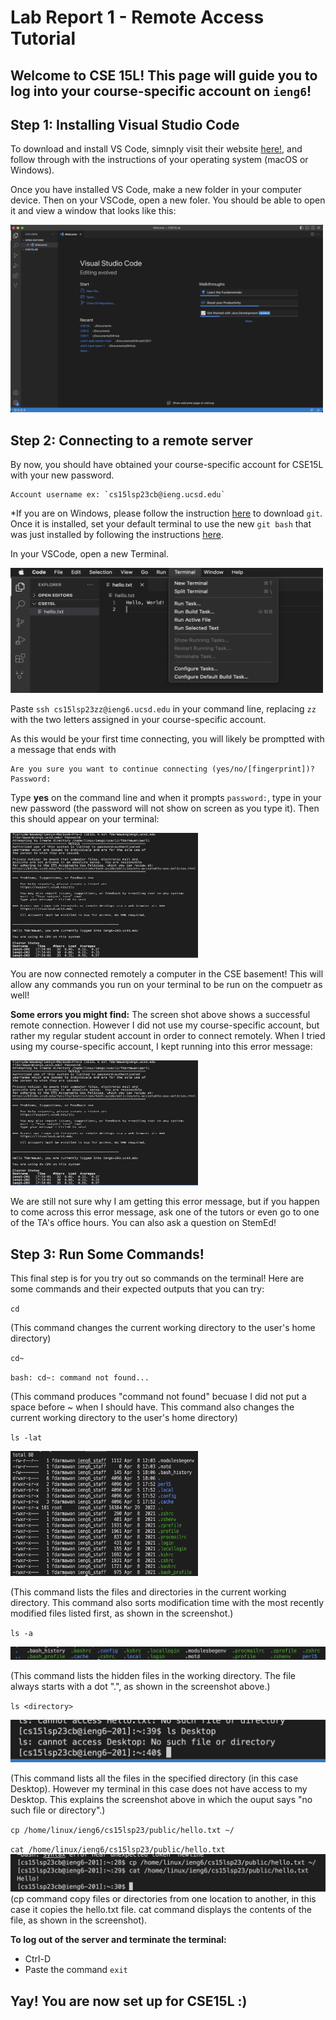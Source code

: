 # **Lab Report 1 - Remote Access Tutorial**
## Welcome to CSE 15L! This page will guide you to log into your course-specific account on `ieng6`! 

## Step 1: Installing Visual Studio Code
To download and install VS Code, simnply visit their website [here!](https://code.visualstudio.com/),
and follow through with the instructions of your operating system (macOS or Windows). 

Once you have installed VS Code, make a new folder in your computer device. Then on your VSCode, open a new foler. You should be able to open it and view a window that looks like this: 

<img src="VSCode.png" width="500" height="300">

## Step 2: Connecting to a remote server 
By now, you should have obtained your course-specific account for CSE15L with your new password. 
```
Account username ex: `cs15lsp23cb@ieng.ucsd.edu` 
```
*If you are on Windows, please follow the instruction [here](https://gitforwindows.org/) to download `git`. Once it is installed, set your default terminal to use the new `git bash` that was just installed by following the instructions [here]( https://stackoverflow.com/questions/42606837/how-do-i-use-bash-on-windows-from-the-visual-studio-code-integrated-terminal/50527994#50527994). 


In your VSCode, open a new Terminal. 

<img src="NewTerminal.png" width="500" height="200">

Paste `ssh cs15lsp23zz@ieng6.ucsd.edu` in your command line, replacing `zz` with the two letters assigned in your course-specific account. 

As this would be your first time connecting, you will likely be promptted with a message that ends with 
```
Are you sure you want to continue connecting (yes/no/[fingerprint])?
Password:
```
Type **yes** on the command line and when it prompts `password:`, type in your new password (the password will not show on screen as you type it). 
Then this should appear on your terminal: 

<img src="ssh.png" width="300" height="200">


You are now connected remotely a computer in the CSE basement! This will allow any commands you run on your terminal to be run on the compuetr as well!

**Some errors you might find:**
The screen shot above shows a successful remote connection. However I did not use my course-specific account, but rather my regular student account in order to connect remotely. When I tried using my course-specific account, I kept running into this error message:

<img src="ssh.png" width="300" height="200">

We are still not sure why I am getting this error message, but if you happen to come across this error message, ask one of the tutors or even go to one of the TA's office hours. You can also ask a question on StemEd!

## Step 3: Run Some Commands!
This final step is for you try out so commands on the terminal! 
Here are some commands and their expected outputs that you can try: 


`cd`


(This command changes the current working directory to the user's home directory)

`cd~`

`bash: cd~: command not found...`


(This command produces "command not found" becuase I did not put a space before ~ when I should have. This command also changes the current working directory to the user's home directory)

`ls -lat`

<img src="ls-lat.png" width="300" height="200">


(This command lists the files and directories in the current working directory. This command also sorts modification time with the most recently modified files listed first, as shown in the screenshot.)

`ls -a`


![Image](las-a.png)


(This command lists the hidden files in the working directory. The file always starts with a dot ".", as shown in the screenshot above.)

`ls <directory>`

![Image](lsDesktop.png)

(This command lists all the files in the specified directory (in this case Desktop). However my terminal in this case does not have access to my Desktop. This explains the screenshot above in which the ouput says "no such file or directory".)

`cp /home/linux/ieng6/cs15lsp23/public/hello.txt ~/`

`cat /home/linux/ieng6/cs15lsp23/public/hello.txt`
![Image](cp&cat.png)
(cp command copy files or directories from one location to another, in this case it copies the hello.txt file. cat command displays the contents of the file, as shown in the screenshot).


**To log out of the server and terminate the terminal:** 
* Ctrl-D
* Paste the command `exit`

## Yay! You are now set up for CSE15L :)
